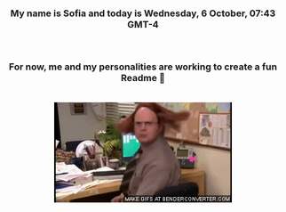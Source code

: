 


<div align="center">
<h3 >My name is Sofia and today is Wednesday, 6 October, 07:43 GMT-4</h3><br>
<h3 >For now, me and my personalities are working to create a fun Readme 👋
</h3><br>
<img src='img/dwight.gif' alt='working...'/>
</div>
